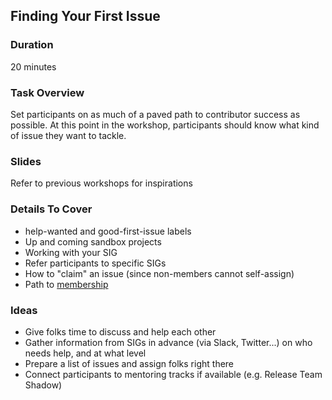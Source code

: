 ## Finding Your First Issue

### Duration

20 minutes

### Task Overview

Set participants on as much of a paved path to contributor success as possible.
At this point in the workshop, participants should know what kind of issue they want to tackle.

### Slides

Refer to previous workshops for inspirations

### Details To Cover 

- help-wanted and good-first-issue labels
- Up and coming sandbox projects
- Working with your SIG
- Refer participants to specific SIGs
- How to "claim" an issue (since non-members cannot self-assign)
- Path to [membership](/community-membership.md)

### Ideas

- Give folks time to discuss and help each other
- Gather information from SIGs in advance (via Slack, Twitter...) on who needs help, and at what level
- Prepare a list of issues and assign folks right there
- Connect participants to mentoring tracks if available (e.g. Release Team Shadow)

